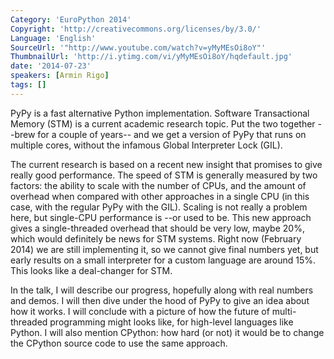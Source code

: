 ```yaml
---
Category: 'EuroPython 2014'
Copyright: 'http://creativecommons.org/licenses/by/3.0/'
Language: 'English'
SourceUrl: '"http://www.youtube.com/watch?v=yMyMEsOi8oY"'
ThumbnailUrl: 'http://i.ytimg.com/vi/yMyMEsOi8oY/hqdefault.jpg'
date: '2014-07-23'
speakers: [Armin Rigo]
tags: []
---
```

PyPy is a fast alternative Python implementation.  Software Transactional Memory (STM) is a current academic research topic.  Put the two together --brew for a couple of years-- and we get a version of PyPy that runs on multiple cores, without the infamous Global Interpreter Lock (GIL).

The current research is based on a recent new insight that promises to give really good performance.  The speed of STM is generally measured by two factors: the ability to scale with the number of CPUs, and the amount of overhead when compared with other approaches in a single CPU (in this case, with the regular PyPy with the GIL).  Scaling is not really a problem here, but single-CPU performance is --or used to be. This new approach gives a single-threaded overhead that should be very low, maybe 20%, which would definitely be news for STM systems.  Right now (February 2014) we are still implementing it, so we cannot give final numbers yet, but early results on a small interpreter for a custom language are around 15%.  This looks like a deal-changer for STM.

In the talk, I will describe our progress, hopefully along with real numbers and demos.  I will then dive under the hood of PyPy to give an idea about how it works.  I will conclude with a picture of how the future of multi-threaded programming might looks like, for high-level languages like Python.  I will also mention CPython: how hard (or not) it would be to change the CPython source code to use the same approach.